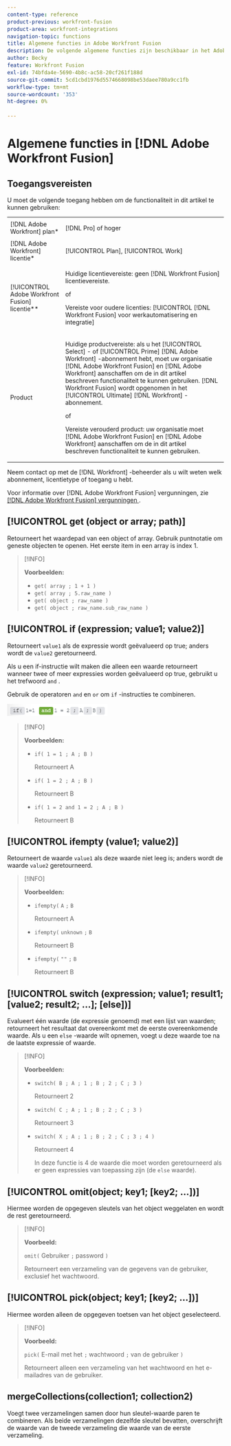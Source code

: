 ```yaml
---
content-type: reference
product-previous: workfront-fusion
product-area: workfront-integrations
navigation-topic: functions
title: Algemene functies in Adobe Workfront Fusion
description: De volgende algemene functies zijn beschikbaar in het Adobe Workfront Fusion-toewijzingspaneel.
author: Becky
feature: Workfront Fusion
exl-id: 74bfda4e-5690-4b8c-ac58-20cf261f188d
source-git-commit: 5cd1cbd1976d5574668098be53daee780a9cc1fb
workflow-type: tm+mt
source-wordcount: '353'
ht-degree: 0%

---
```


# Algemene functies in [!DNL Adobe Workfront Fusion]

## Toegangsvereisten

U moet de volgende toegang hebben om de functionaliteit in dit artikel te kunnen gebruiken:

<table style="table-layout:auto">
 <col> 
 <col> 
 <tbody> 
  <tr> 
   <td role="rowheader">[!DNL Adobe Workfront] plan*</td> 
   <td> <p>[!DNL Pro] of hoger</p> </td> 
  </tr> 
  <tr data-mc-conditions=""> 
   <td role="rowheader">[!DNL Adobe Workfront] licentie*</td> 
   <td> <p>[!UICONTROL Plan], [!UICONTROL Work]</p> </td> 
  </tr> 
  <tr> 
   <td role="rowheader">[!UICONTROL Adobe Workfront Fusion] licentie**</td> 
   <td>
   <p>Huidige licentievereiste: geen [!DNL Workfront Fusion] licentievereiste.</p>
   <p>of</p>
   <p>Vereiste voor oudere licenties: [!UICONTROL [!DNL Workfront Fusion] voor werkautomatisering en integratie] </p>
   </td> 
  </tr> 
  <tr> 
   <td role="rowheader">Product</td> 
   <td>
   <p>Huidige productvereiste: als u het [!UICONTROL Select] - of [!UICONTROL Prime] [!DNL Adobe Workfront] -abonnement hebt, moet uw organisatie [!DNL Adobe Workfront Fusion] en [!DNL Adobe Workfront] aanschaffen om de in dit artikel beschreven functionaliteit te kunnen gebruiken. [!DNL Workfront Fusion] wordt opgenomen in het [!UICONTROL Ultimate] [!DNL Workfront] -abonnement.</p>
   <p>of</p>
   <p>Vereiste verouderd product: uw organisatie moet [!DNL Adobe Workfront Fusion] en [!DNL Adobe Workfront] aanschaffen om de in dit artikel beschreven functionaliteit te kunnen gebruiken.</p>
   </td> 
  </tr> 
 </tbody> 
</table>

Neem contact op met de [!DNL Workfront] -beheerder als u wilt weten welk abonnement, licentietype of toegang u hebt.

Voor informatie over [!DNL Adobe Workfront Fusion] vergunningen, zie [[!DNL Adobe Workfront Fusion]  vergunningen ](../../workfront-fusion/get-started/license-automation-vs-integration.md).

## [!UICONTROL get (object or array; path)]

Retourneert het waardepad van een object of array. Gebruik puntnotatie om geneste objecten te openen. Het eerste item in een array is index 1.

>[!INFO]
>
>**Voorbeelden:**
>
>* `get( array ; 1 + 1 )`
>* `get( array ; 5.raw_name )`
>* `get( object ; raw_name )`
>* `get( object ; raw_name.sub_raw_name )`

## [!UICONTROL if (expression; value1; value2)]

Retourneert `value1` als de expressie wordt geëvalueerd op true; anders wordt de `value2` geretourneerd.

Als u een if-instructie wilt maken die alleen een waarde retourneert wanneer twee of meer expressies worden geëvalueerd op true, gebruikt u het trefwoord `and` .

Gebruik de operatoren `and` en `or` om `if` -instructies te combineren.

![ en exploitant ](/help/quicksilver/workfront-fusion/functions/assets/and-in-if-statement.png)

>[!INFO]
>
>**Voorbeelden:**
>
>* `if( 1 = 1 ; A ; B )`
>
>    Retourneert A
>
>* `if( 1 = 2 ; A ; B )`
>
>   Retourneert B
>
>* `if( 1 = 2 and 1 = 2 ; A ; B )`
>
>    Retourneert B
>   

## [!UICONTROL ifempty (value1; value2)]

Retourneert de waarde `value1` als deze waarde niet leeg is; anders wordt de waarde `value2` geretourneerd.

>[!INFO]
>
>**Voorbeelden:**
>
>* `ifempty(` `A` `;` `B`
>
>   Retourneert A
>
>* `ifempty(` `unknown` `;` `B`
>
>   Retourneert B
>
>* `ifempty(` `""` `;` `B`
>
>   Retourneert B

## [!UICONTROL switch (expression; value1; result1; [value2; result2; ...]; [else])]

Evalueert één waarde (de expressie genoemd) met een lijst van waarden; retourneert het resultaat dat overeenkomt met de eerste overeenkomende waarde. Als u een `else` -waarde wilt opnemen, voegt u deze waarde toe na de laatste expressie of waarde.

>[!INFO]
>
>**Voorbeelden:**
>
>* `switch( B ; A ; 1 ; B ; 2 ; C ; 3 )`
>
>   Retourneert 2
>
>* `switch( C ; A ; 1 ; B ; 2 ; C ; 3 )`
>
>   Retourneert 3
>
>* `switch( X ; A ; 1 ; B ; 2 ; C ; 3 ; 4 )`
>
>   Retourneert 4
>   
>   In deze functie is 4 de waarde die moet worden geretourneerd als er geen expressies van toepassing zijn (de `else` waarde).

## [!UICONTROL omit(object; key1; [key2; ...])]

Hiermee worden de opgegeven sleutels van het object weggelaten en wordt de rest geretourneerd.

>[!INFO]
>
>**Voorbeeld:**
>
>`omit(` Gebruiker `;` password `)`
>
>Retourneert een verzameling van de gegevens van de gebruiker, exclusief het wachtwoord.

## [!UICONTROL pick(object; key1; [key2; ...])]

Hiermee worden alleen de opgegeven toetsen van het object geselecteerd.

>[!INFO]
>
>**Voorbeeld:**
>
>`pick(` E-mail met het `;` wachtwoord `;` van de gebruiker `)`
>
>Retourneert alleen een verzameling van het wachtwoord en het e-mailadres van de gebruiker.

## mergeCollections(collection1; collection2)

Voegt twee verzamelingen samen door hun sleutel-waarde paren te combineren. Als beide verzamelingen dezelfde sleutel bevatten, overschrijft de waarde van de tweede verzameling die waarde van de eerste verzameling.

